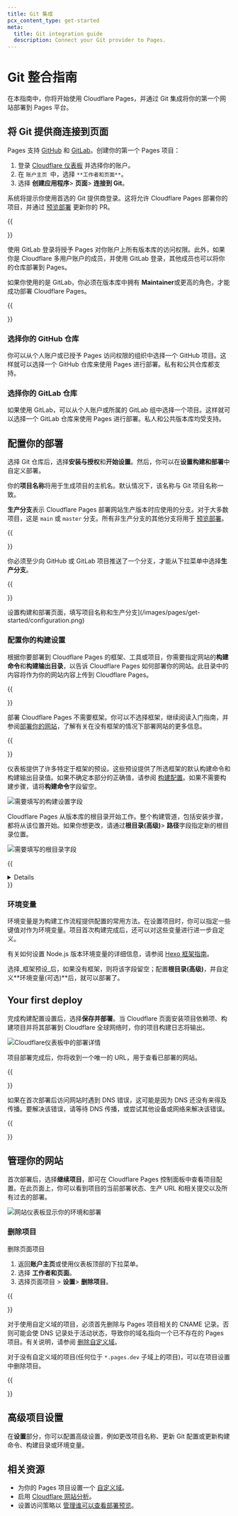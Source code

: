 ```yaml
---
title: Git 集成
pcx_content_type: get-started
meta:
  title: Git integration guide
  description: Connect your Git provider to Pages.
---
```


# Git 整合指南

在本指南中，你将开始使用 Cloudflare Pages，并通过 Git 集成将你的第一个网站部署到 Pages 平台。

## 将 Git 提供商连接到页面

Pages 支持 [GitHub](https://github.com/) 和 [GitLab](https://gitlab.com/)。创建你的第一个 Pages 项目：

1. 登录 [Cloudflare 仪表板](https://dash.cloudflare.com/) 并选择你的账户。
2. 在 `账户主页 `中，选择 `**工作者和页面**`。
3. 选择 **创建应用程序**> **页面**> **连接到 Git**。

系统将提示你使用首选的 Git 提供商登录。这将允许 Cloudflare Pages 部署你的项目，并通过 [预览部署](/pages/configuration/preview-deployments/) 更新你的 PR。

{{<Aside type="note">}}

使用 GitLab 登录将授予 Pages 对你账户上所有版本库的访问权限。此外，如果你是 Cloudflare 多用户账户的成员，并使用 GitLab 登录，其他成员也可以将你的仓库部署到 Pages。

如果你使用的是 GitLab，你必须在版本库中拥有 **Maintainer**或更高的角色，才能成功部署 Cloudflare Pages。

{{</Aside>}}

### 选择你的 GitHub 仓库

你可以从个人账户或已授予 Pages 访问权限的组织中选择一个 GitHub 项目。这样就可以选择一个 GitHub 仓库来使用 Pages 进行部署。私有和公共仓库都支持。

### 选择你的 GitLab 仓库

如果使用 GitLab，可以从个人账户或所属的 GitLab 组中选择一个项目。这样就可以选择一个 GitLab 仓库来使用 Pages 进行部署。私人和公共版本库均受支持。

## 配置你的部署

选择 Git 仓库后，选择**安装与授权**和**开始设置**。然后，你可以在**设置构建和部署**中自定义部署。

你的**项目名称**将用于生成项目的主机名。默认情况下，该名称与 Git 项目名称一致。

**生产分支**表示 Cloudflare Pages 部署网站生产版本时应使用的分支。对于大多数项目，这是 `main` 或 `master` 分支。所有非生产分支的其他分支将用于 [预览部署](/pages/configuration/preview-deployments/)。

{{<Aside type="note">}}

你必须至少向 GitHub 或 GitLab 项目推送了一个分支，才能从下拉菜单中选择**生产分支**。

{{</Aside>}}

设置构建和部署页面，填写项目名称和生产分支](/images/pages/get-started/configuration.png)

### 配置你的构建设置

根据你要部署到 Cloudflare Pages 的框架、工具或项目，你需要指定网站的**构建命令**和**构建输出目录**，以告诉 Cloudflare Pages 如何部署你的网站。此目录中的内容将作为你的网站内容上传到 Cloudflare Pages。

{{<Aside type="warning" header="No framework required">}}

部署 Cloudflare Pages 不需要框架。你可以不选择框架，继续阅读入门指南，并参阅[部署你的网站](/pages/framework-guides/deploy-anything/)，了解有关在没有框架的情况下部署网站的更多信息。

{{</Aside>}}

仪表板提供了许多特定于框架的预设。这些预设提供了所选框架的默认构建命令和构建输出目录值。如果不确定本部分的正确值，请参阅 [构建配置](/pages/configuration/build-configuration/)。如果不需要构建步骤，请将**构建命令**字段留空。

![需要填写的构建设置字段](/images/pages/get-started/build-settings.png)

Cloudflare Pages 从版本库的根目录开始工作。整个构建管道，包括安装步骤，都将从该位置开始。如果你想更改，请通过**根目录(高级)**> **路径**字段指定新的根目录位置。

![需要填写的根目录字段](/images/pages/get-started/root-directory.png)

{{<details header="Understanding your build configuration">}}

构建命令由框架提供。例如，Gatsby 框架使用 `gatsby build `作为构建命令。在没有框架的情况下工作时，请将**构建命令**字段留空。

构建命令会生成构建输出目录。每个[框架](/pages/configuration/build-configuration/#framework-presets)都有自己的命名约定，例如，许多框架的联编输出目录都命名为`/public`。

根目录是网站内容所在的位置。如果未指定，Cloudflare 会假定你链接的 Git 仓库为根目录。在 monorepos 等情况下，一个版本库中可能有多个项目，因此需要指定根目录。

更多信息请参阅 [构建配置](/pages/configuration/build-configuration/)。

{{</details>}}

### 环境变量

环境变量是为构建工作流程提供配置的常用方法。在设置项目时，你可以指定一些键值对作为环境变量。项目首次构建完成后，还可以对这些变量进行进一步自定义。

有关如何设置 Node.js 版本环境变量的详细信息，请参阅 [Hexo 框架指南](/pages/framework-guides/deploy-a-hexo-site/#using-a-specific-nodejs-version)。

选择_框架预设_后，如果没有框架，则将该字段留空；配置**根目录(高级)**，并自定义**环境变量(可选)**后，就可以部署了。

## Your first deploy

完成构建配置设置后，选择**保存并部署**。当 Cloudflare 页面安装项目依赖项、构建项目并将其部署到 Cloudflare 全球网络时，你的项目构建日志将输出。

![Cloudflare仪表板中的部署详情](/images/pages/get-started/deploy-log.png)

项目部署完成后，你将收到一个唯一的 URL，用于查看已部署的网站。

{{<Aside type="warning" header="DNS errors">}}

如果在首次部署后访问网站时遇到 DNS 错误，这可能是因为 DNS 还没有来得及传播。要解决该错误，请等待 DNS 传播，或尝试其他设备或网络来解决该错误。

{{</Aside>}}

## 管理你的网站

首次部署后，选择**继续项目**，即可在 Cloudflare Pages 控制面板中查看项目配置。在此页面上，你可以看到项目的当前部署状态、生产 URL 和相关提交以及所有过去的部署。

![网站仪表板显示你的环境和部署](/images/pages/get-started/site-dashboard.png)

### 删除项目

删除页面项目

1. 返回**账户主页**或使用仪表板顶部的下拉菜单。
2. 选择 **工作者和页面**。
3. 选择页面项目 > **设置**> **删除项目**。

{{<Aside type="warning">}}

对于使用自定义域的项目，必须首先删除与 Pages 项目相关的 CNAME 记录。否则可能会使 DNS 记录处于活动状态，导致你的域名指向一个已不存在的 Pages 项目。有关说明，请参阅 [删除自定义域](/pages/configuration/custom-domains/#delete-a-custom-domain)。

对于没有自定义域的项目(任何位于 `*.pages.dev` 子域上的项目)，可以在项目设置中删除项目。

{{</Aside>}}

## 高级项目设置

在**设置**部分，你可以配置高级设置，例如更改项目名称、更新 Git 配置或更新构建命令、构建目录或环境变量。

## 相关资源

- 为你的 Pages 项目设置一个 [自定义域](/pages/configuration/custom-domains/)。
- 启用 [Cloudflare 网站分析](/pages/how-to/web-analytics/)。
- 设置访问策略以 [管理谁可以查看部署预览](/pages/configuration/preview-deployments/#customize-preview-deployments-access)。